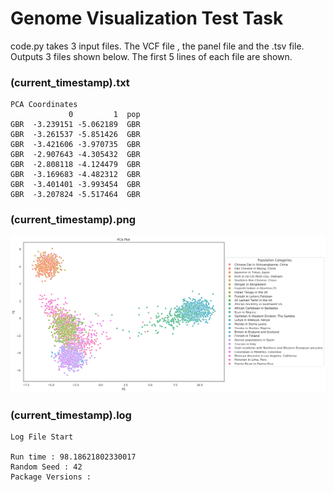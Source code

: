 # Genome Visualization Test Task 
code.py takes 3 input files. The VCF file , the panel file and the .tsv file. 
Outputs 3 files shown below. The first 5 lines of each file are shown.

### (current_timestamp).txt
```
PCA Coordinates
             0         1  pop
GBR  -3.239151 -5.062189  GBR
GBR  -3.261537 -5.851426  GBR
GBR  -3.421606 -3.970735  GBR
GBR  -2.907643 -4.305432  GBR
GBR  -2.808118 -4.124479  GBR
GBR  -3.169683 -4.482312  GBR
GBR  -3.401401 -3.993454  GBR
GBR  -3.207824 -5.517464  GBR
```

### (current_timestamp).png
<img src="https://github.com/gmomo/genome_viz/blob/master/1553756805.png">


### (current_timestamp).log
```
Log File Start 

Run time : 98.18621802330017
Random Seed : 42
Package Versions : 

```
